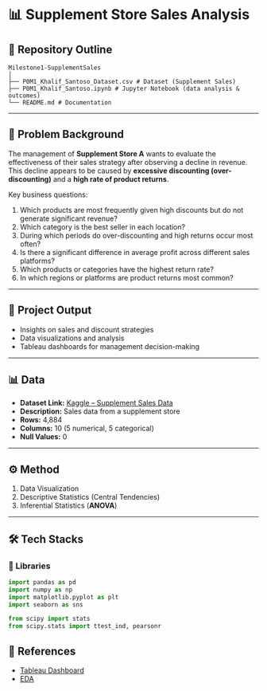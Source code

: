 # 📊 Supplement Store Sales Analysis

## 📂 Repository Outline
```
Milestone1-SupplementSales
│
├── P0M1_Khalif_Santoso_Dataset.csv # Dataset (Supplement Sales)
├── P0M1_Khalif_Santoso.ipynb # Jupyter Notebook (data analysis & outcomes)
└── README.md # Documentation
```


---

## 📌 Problem Background
The management of **Supplement Store A** wants to evaluate the effectiveness of their sales strategy after observing a decline in revenue. This decline appears to be caused by **excessive discounting (over-discounting)** and a **high rate of product returns**.

Key business questions:  
1. Which products are most frequently given high discounts but do not generate significant revenue?  
2. Which category is the best seller in each location?  
3. During which periods do over-discounting and high returns occur most often?  
4. Is there a significant difference in average profit across different sales platforms?  
5. Which products or categories have the highest return rate?  
6. In which regions or platforms are product returns most common?  

---

## 🎯 Project Output
- Insights on sales and discount strategies  
- Data visualizations and analysis  
- Tableau dashboards for management decision-making  

---

## 📊 Data
- **Dataset Link:** [Kaggle – Supplement Sales Data](https://www.kaggle.com/datasets/zahidmughal2343/supplement-sales-data)  
- **Description:** Sales data from a supplement store  
- **Rows:** 4,884  
- **Columns:** 10 (5 numerical, 5 categorical)  
- **Null Values:** 0  

---

## ⚙️ Method
1. Data Visualization  
2. Descriptive Statistics (Central Tendencies)  
3. Inferential Statistics (**ANOVA**)  

---

## 🛠️ Tech Stacks

### 🔹 Libraries
```python
import pandas as pd
import numpy as np
import matplotlib.pyplot as plt
import seaborn as sns

from scipy import stats
from scipy.stats import ttest_ind, pearsonr
```

## 📖 References
- [Tableau Dashboard]( https://public.tableau.com/app/profile/ivan.12/viz/Milestone1_17502565662790/SuplementStoreDashboard)
- [EDA](https://towardsdatascience.com/exploratory-data-analysis-8fc1cb20fd15)

